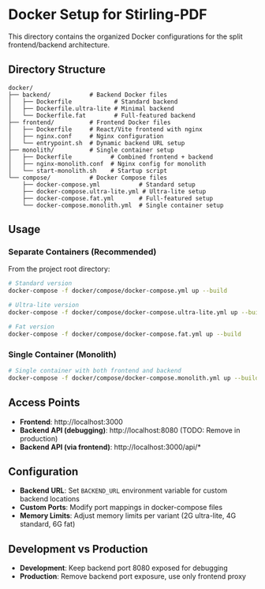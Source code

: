 # Docker Setup for Stirling-PDF

This directory contains the organized Docker configurations for the split frontend/backend architecture.

## Directory Structure

```
docker/
├── backend/           # Backend Docker files
│   ├── Dockerfile            # Standard backend
│   ├── Dockerfile.ultra-lite # Minimal backend
│   └── Dockerfile.fat        # Full-featured backend
├── frontend/          # Frontend Docker files
│   ├── Dockerfile     # React/Vite frontend with nginx
│   ├── nginx.conf     # Nginx configuration
│   └── entrypoint.sh  # Dynamic backend URL setup
├── monolith/          # Single container setup
│   ├── Dockerfile           # Combined frontend + backend
│   ├── nginx-monolith.conf  # Nginx config for monolith
│   └── start-monolith.sh    # Startup script
└── compose/           # Docker Compose files
    ├── docker-compose.yml           # Standard setup
    ├── docker-compose.ultra-lite.yml # Ultra-lite setup
    ├── docker-compose.fat.yml       # Full-featured setup
    └── docker-compose.monolith.yml  # Single container setup
```

## Usage

### Separate Containers (Recommended)

From the project root directory:

```bash
# Standard version
docker-compose -f docker/compose/docker-compose.yml up --build

# Ultra-lite version
docker-compose -f docker/compose/docker-compose.ultra-lite.yml up --build

# Fat version
docker-compose -f docker/compose/docker-compose.fat.yml up --build
```

### Single Container (Monolith)

```bash
# Single container with both frontend and backend
docker-compose -f docker/compose/docker-compose.monolith.yml up --build
```

## Access Points

- **Frontend**: http://localhost:3000
- **Backend API (debugging)**: http://localhost:8080 (TODO: Remove in production)
- **Backend API (via frontend)**: http://localhost:3000/api/*

## Configuration

- **Backend URL**: Set `BACKEND_URL` environment variable for custom backend locations
- **Custom Ports**: Modify port mappings in docker-compose files
- **Memory Limits**: Adjust memory limits per variant (2G ultra-lite, 4G standard, 6G fat)

## Development vs Production

- **Development**: Keep backend port 8080 exposed for debugging
- **Production**: Remove backend port exposure, use only frontend proxy